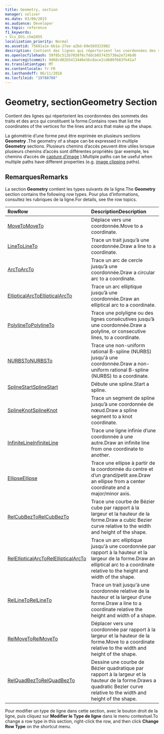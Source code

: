 ```yaml
---
title: Geometry, section
manager: soliver
ms.date: 03/09/2015
ms.audience: Developer
ms.topic: reference
f1_keywords:
- Vis_DSS.chm2055
localization_priority: Normal
ms.assetid: 75601a1e-6b1a-27ee-a2bd-69e569315982
description: Contient des lignes qui répertorient les coordonnées des sommets des traits et des arcs qui constituent la forme.
ms.openlocfilehash: 59f85c512b7038f6cfddcb657435730a2e724bd6
ms.sourcegitcommit: 9d60cd82b5413446e5bc8ace2cd689f683fb41a7
ms.translationtype: MT
ms.contentlocale: fr-FR
ms.lasthandoff: 06/11/2018
ms.locfileid: "19788708"
---
```

# <a name="geometry-section"></a><span data-ttu-id="9f763-103">Geometry, section</span><span class="sxs-lookup"><span data-stu-id="9f763-103">Geometry Section</span></span>

<span data-ttu-id="9f763-104">Contient des lignes qui répertorient les coordonnées des sommets des traits et des arcs qui constituent la forme.</span><span class="sxs-lookup"><span data-stu-id="9f763-104">Contains rows that list the coordinates of the vertices for the lines and arcs that make up the shape.</span></span> 
  
<span data-ttu-id="9f763-105">La géométrie d’une forme peut être exprimée en plusieurs sections **Geometry** .</span><span class="sxs-lookup"><span data-stu-id="9f763-105">The geometry of a shape can be expressed in multiple **Geometry** sections.</span></span> <span data-ttu-id="9f763-106">Plusieurs chemins d’accès peuvent être utiles lorsque plusieurs chemins d’accès sont différentes propriétés (par exemple, les chemins d’accès de [capture d’image](clippingpath-cell-foreign-image-info-section.md) ).</span><span class="sxs-lookup"><span data-stu-id="9f763-106">Multiple paths can be useful when multiple paths have different properties (e.g. [image clipping](clippingpath-cell-foreign-image-info-section.md) paths).</span></span> 
  
## <a name="remarks"></a><span data-ttu-id="9f763-107">Remarques</span><span class="sxs-lookup"><span data-stu-id="9f763-107">Remarks</span></span>

<span data-ttu-id="9f763-108">La section **Geometry** contient les types suivants de la ligne.</span><span class="sxs-lookup"><span data-stu-id="9f763-108">The **Geometry** section contains the following row types.</span></span> <span data-ttu-id="9f763-109">Pour plus d’informations, consultez les rubriques de la ligne.</span><span class="sxs-lookup"><span data-stu-id="9f763-109">For details, see the row topics.</span></span> 
  
|<span data-ttu-id="9f763-110">**Row**</span><span class="sxs-lookup"><span data-stu-id="9f763-110">**Row**</span></span>|<span data-ttu-id="9f763-111">**Description**</span><span class="sxs-lookup"><span data-stu-id="9f763-111">**Description**</span></span>|
|:-----|:-----|
|[<span data-ttu-id="9f763-112">MoveTo</span><span class="sxs-lookup"><span data-stu-id="9f763-112">MoveTo</span></span>](moveto-row-geometry-section.md) <br/> |<span data-ttu-id="9f763-113">Déplace vers une coordonnée.</span><span class="sxs-lookup"><span data-stu-id="9f763-113">Move to a coordinate.</span></span>  <br/> |
|[<span data-ttu-id="9f763-114">LineTo</span><span class="sxs-lookup"><span data-stu-id="9f763-114">LineTo</span></span>](lineto-row-geometry-section.md) <br/> |<span data-ttu-id="9f763-115">Trace un trait jusqu’à une coordonnée.</span><span class="sxs-lookup"><span data-stu-id="9f763-115">Draw a line to a coordinate.</span></span>  <br/> |
|[<span data-ttu-id="9f763-116">ArcTo</span><span class="sxs-lookup"><span data-stu-id="9f763-116">ArcTo</span></span>](arcto-row-geometry-section.md) <br/> |<span data-ttu-id="9f763-117">Trace un arc de cercle jusqu’à une coordonnée.</span><span class="sxs-lookup"><span data-stu-id="9f763-117">Draw a circular arc to a coordinate.</span></span>  <br/> |
|[<span data-ttu-id="9f763-118">EllipticalArcTo</span><span class="sxs-lookup"><span data-stu-id="9f763-118">EllipticalArcTo</span></span>](ellipticalarcto-row-geometry-section.md) <br/> |<span data-ttu-id="9f763-119">Trace un arc elliptique jusqu’à une coordonnée.</span><span class="sxs-lookup"><span data-stu-id="9f763-119">Draw an elliptical arc to a coordinate.</span></span>  <br/> |
|[<span data-ttu-id="9f763-120">PolylineTo</span><span class="sxs-lookup"><span data-stu-id="9f763-120">PolylineTo</span></span>](polylineto-row-geometry-section.md) <br/> |<span data-ttu-id="9f763-121">Trace une polyligne ou des lignes consécutives jusqu’à une coordonnée.</span><span class="sxs-lookup"><span data-stu-id="9f763-121">Draw a polyline, or consecutive lines, to a coordinate.</span></span>  <br/> |
|[<span data-ttu-id="9f763-122">NURBSTo</span><span class="sxs-lookup"><span data-stu-id="9f763-122">NURBSTo</span></span>](nurbsto-row-geometry-section.md) <br/> |<span data-ttu-id="9f763-123">Trace une non-uniform rational B-spline (NURBS) jusqu'à une coordonnée.</span><span class="sxs-lookup"><span data-stu-id="9f763-123">Draw a non-uniform rational B-spline (NURBS) to a coordinate.</span></span>  <br/> |
|[<span data-ttu-id="9f763-124">SplineStart</span><span class="sxs-lookup"><span data-stu-id="9f763-124">SplineStart</span></span>](splinestart-row-geometry-section.md) <br/> |<span data-ttu-id="9f763-125">Débute une spline.</span><span class="sxs-lookup"><span data-stu-id="9f763-125">Start a spline.</span></span>  <br/> |
|[<span data-ttu-id="9f763-126">SplineKnot</span><span class="sxs-lookup"><span data-stu-id="9f763-126">SplineKnot</span></span>](splineknot-row-geometry-section.md) <br/> |<span data-ttu-id="9f763-127">Trace un segment de spline jusqu’à une coordonnée de nœud.</span><span class="sxs-lookup"><span data-stu-id="9f763-127">Draw a spline segment to a knot coordinate.</span></span>  <br/> |
|[<span data-ttu-id="9f763-128">InfiniteLine</span><span class="sxs-lookup"><span data-stu-id="9f763-128">InfiniteLine</span></span>](infiniteline-row-geometry-section.md) <br/> |<span data-ttu-id="9f763-129">Trace une ligne infinie d’une coordonnée à une autre.</span><span class="sxs-lookup"><span data-stu-id="9f763-129">Draw an infinite line from one coordinate to another.</span></span>  <br/> |
|[<span data-ttu-id="9f763-130">Ellipse</span><span class="sxs-lookup"><span data-stu-id="9f763-130">Ellipse</span></span>](ellipse-row-geometry-section.md) <br/> |<span data-ttu-id="9f763-131">Trace une ellipse à partir de la coordonnée du centre et d’un grand/petit axe.</span><span class="sxs-lookup"><span data-stu-id="9f763-131">Draw an ellipse from a center coordinate and a major/minor axis.</span></span>  <br/> |
|[<span data-ttu-id="9f763-132">RelCubBezTo</span><span class="sxs-lookup"><span data-stu-id="9f763-132">RelCubBezTo</span></span>](relcubbezto-row-geometry-section.md) <br/> |<span data-ttu-id="9f763-133">Trace une courbe de Bézier cube par rapport à la largeur et la hauteur de la forme.</span><span class="sxs-lookup"><span data-stu-id="9f763-133">Draw a cubic Bezier curve relative to the width and height of the shape.</span></span>  <br/> |
|[<span data-ttu-id="9f763-134">RelEllipticalArcTo</span><span class="sxs-lookup"><span data-stu-id="9f763-134">RelEllipticalArcTo</span></span>](relellipticalarcto-row-geometry-section.md) <br/> |<span data-ttu-id="9f763-135">Trace un arc elliptique jusqu'à une coordonnée par rapport à la hauteur et la largeur de la forme.</span><span class="sxs-lookup"><span data-stu-id="9f763-135">Draw an elliptical arc to a coordinate relative to the height and width of the shape.</span></span>  <br/> |
|[<span data-ttu-id="9f763-136">RelLineTo</span><span class="sxs-lookup"><span data-stu-id="9f763-136">RelLineTo</span></span>](rellineto-row-geometry-section.md) <br/> |<span data-ttu-id="9f763-137">Trace un trait jusqu'à une coordonnée relative de la hauteur et la largeur d’une forme.</span><span class="sxs-lookup"><span data-stu-id="9f763-137">Draw a line to a coordinate relative the height and width of a shape.</span></span>  <br/> |
|[<span data-ttu-id="9f763-138">RelMoveTo</span><span class="sxs-lookup"><span data-stu-id="9f763-138">RelMoveTo</span></span>](relmoveto-row-geometry-section.md) <br/> |<span data-ttu-id="9f763-139">Déplacer vers une coordonnée par rapport à la largeur et la hauteur de la forme.</span><span class="sxs-lookup"><span data-stu-id="9f763-139">Move to a coordinate relative to the width and height of the shape.</span></span>  <br/> |
|[<span data-ttu-id="9f763-140">RelQuadBezTo</span><span class="sxs-lookup"><span data-stu-id="9f763-140">RelQuadBezTo</span></span>](relquadbezto-row-geometry-section.md) <br/> |<span data-ttu-id="9f763-141">Dessine une courbe de Bézier quadratique par rapport à la largeur et la hauteur de la forme.</span><span class="sxs-lookup"><span data-stu-id="9f763-141">Draws a quadratic Bezier curve relative to the width and height of the shape.</span></span>  <br/> |
   
<span data-ttu-id="9f763-142">Pour modifier un type de ligne dans cette section, avec le bouton droit de la ligne, puis cliquez sur **Modifier le Type de ligne** dans le menu contextuel.</span><span class="sxs-lookup"><span data-stu-id="9f763-142">To change a row type in this section, right-click the row, and then click **Change Row Type** on the shortcut menu.</span></span> 
  

